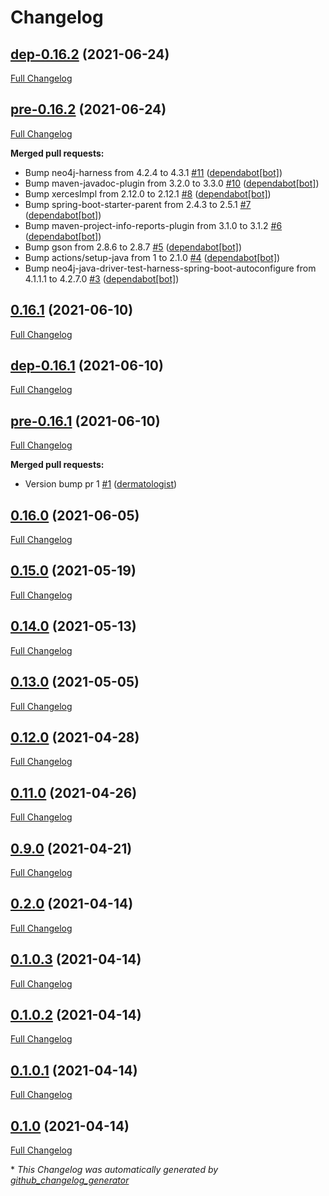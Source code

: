 # Changelog

## [dep-0.16.2](https://github.com/dermatologist/ckblib/tree/dep-0.16.2) (2021-06-24)

[Full Changelog](https://github.com/dermatologist/ckblib/compare/pre-0.16.2...dep-0.16.2)

## [pre-0.16.2](https://github.com/dermatologist/ckblib/tree/pre-0.16.2) (2021-06-24)

[Full Changelog](https://github.com/dermatologist/ckblib/compare/0.16.1...pre-0.16.2)

**Merged pull requests:**

- Bump neo4j-harness from 4.2.4 to 4.3.1 [\#11](https://github.com/dermatologist/ckblib/pull/11) ([dependabot[bot]](https://github.com/apps/dependabot))
- Bump maven-javadoc-plugin from 3.2.0 to 3.3.0 [\#10](https://github.com/dermatologist/ckblib/pull/10) ([dependabot[bot]](https://github.com/apps/dependabot))
- Bump xercesImpl from 2.12.0 to 2.12.1 [\#8](https://github.com/dermatologist/ckblib/pull/8) ([dependabot[bot]](https://github.com/apps/dependabot))
- Bump spring-boot-starter-parent from 2.4.3 to 2.5.1 [\#7](https://github.com/dermatologist/ckblib/pull/7) ([dependabot[bot]](https://github.com/apps/dependabot))
- Bump maven-project-info-reports-plugin from 3.1.0 to 3.1.2 [\#6](https://github.com/dermatologist/ckblib/pull/6) ([dependabot[bot]](https://github.com/apps/dependabot))
- Bump gson from 2.8.6 to 2.8.7 [\#5](https://github.com/dermatologist/ckblib/pull/5) ([dependabot[bot]](https://github.com/apps/dependabot))
- Bump actions/setup-java from 1 to 2.1.0 [\#4](https://github.com/dermatologist/ckblib/pull/4) ([dependabot[bot]](https://github.com/apps/dependabot))
- Bump neo4j-java-driver-test-harness-spring-boot-autoconfigure from 4.1.1.1 to 4.2.7.0 [\#3](https://github.com/dermatologist/ckblib/pull/3) ([dependabot[bot]](https://github.com/apps/dependabot))

## [0.16.1](https://github.com/dermatologist/ckblib/tree/0.16.1) (2021-06-10)

[Full Changelog](https://github.com/dermatologist/ckblib/compare/dep-0.16.1...0.16.1)

## [dep-0.16.1](https://github.com/dermatologist/ckblib/tree/dep-0.16.1) (2021-06-10)

[Full Changelog](https://github.com/dermatologist/ckblib/compare/pre-0.16.1...dep-0.16.1)

## [pre-0.16.1](https://github.com/dermatologist/ckblib/tree/pre-0.16.1) (2021-06-10)

[Full Changelog](https://github.com/dermatologist/ckblib/compare/0.16.0...pre-0.16.1)

**Merged pull requests:**

- Version bump pr 1 [\#1](https://github.com/dermatologist/ckblib/pull/1) ([dermatologist](https://github.com/dermatologist))

## [0.16.0](https://github.com/dermatologist/ckblib/tree/0.16.0) (2021-06-05)

[Full Changelog](https://github.com/dermatologist/ckblib/compare/0.15.0...0.16.0)

## [0.15.0](https://github.com/dermatologist/ckblib/tree/0.15.0) (2021-05-19)

[Full Changelog](https://github.com/dermatologist/ckblib/compare/0.14.0...0.15.0)

## [0.14.0](https://github.com/dermatologist/ckblib/tree/0.14.0) (2021-05-13)

[Full Changelog](https://github.com/dermatologist/ckblib/compare/0.13.0...0.14.0)

## [0.13.0](https://github.com/dermatologist/ckblib/tree/0.13.0) (2021-05-05)

[Full Changelog](https://github.com/dermatologist/ckblib/compare/0.12.0...0.13.0)

## [0.12.0](https://github.com/dermatologist/ckblib/tree/0.12.0) (2021-04-28)

[Full Changelog](https://github.com/dermatologist/ckblib/compare/0.11.0...0.12.0)

## [0.11.0](https://github.com/dermatologist/ckblib/tree/0.11.0) (2021-04-26)

[Full Changelog](https://github.com/dermatologist/ckblib/compare/0.9.0...0.11.0)

## [0.9.0](https://github.com/dermatologist/ckblib/tree/0.9.0) (2021-04-21)

[Full Changelog](https://github.com/dermatologist/ckblib/compare/0.2.0...0.9.0)

## [0.2.0](https://github.com/dermatologist/ckblib/tree/0.2.0) (2021-04-14)

[Full Changelog](https://github.com/dermatologist/ckblib/compare/0.1.0.3...0.2.0)

## [0.1.0.3](https://github.com/dermatologist/ckblib/tree/0.1.0.3) (2021-04-14)

[Full Changelog](https://github.com/dermatologist/ckblib/compare/0.1.0.2...0.1.0.3)

## [0.1.0.2](https://github.com/dermatologist/ckblib/tree/0.1.0.2) (2021-04-14)

[Full Changelog](https://github.com/dermatologist/ckblib/compare/0.1.0.1...0.1.0.2)

## [0.1.0.1](https://github.com/dermatologist/ckblib/tree/0.1.0.1) (2021-04-14)

[Full Changelog](https://github.com/dermatologist/ckblib/compare/0.1.0...0.1.0.1)

## [0.1.0](https://github.com/dermatologist/ckblib/tree/0.1.0) (2021-04-14)

[Full Changelog](https://github.com/dermatologist/ckblib/compare/ac3a251c60e22f604909d50059bbfbafe192fbce...0.1.0)



\* *This Changelog was automatically generated by [github_changelog_generator](https://github.com/github-changelog-generator/github-changelog-generator)*
